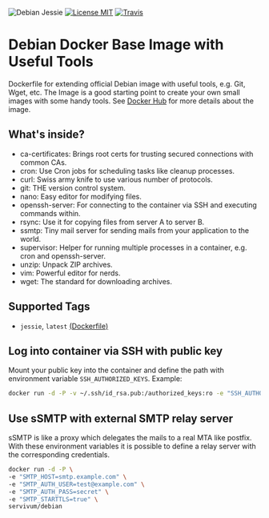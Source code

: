 ![Debian Jessie](https://img.shields.io/badge/Debian-Jessie-brightgreen.svg?style=flat-square) [![License MIT](https://img.shields.io/badge/license-MIT-blue.svg?style=flat-square)](https://opensource.org/licenses/MIT) [![Travis](https://img.shields.io/travis/servivum/docker-debian.svg?style=flat-square)](https://travis-ci.org/servivum/docker-debian)

# Debian Docker Base Image with Useful Tools

Dockerfile for extending official Debian image with useful tools, e.g. Git, Wget, etc. The Image is a good starting 
point to create your own small images with some handy tools. See [Docker Hub](https://hub.docker.com/r/servivum/debian) 
for more details about the image.

## What's inside?

- ca-certificates: Brings root certs for trusting secured connections with common CAs. 
- cron: Use Cron jobs for scheduling tasks like cleanup processes.
- curl: Swiss army knife to use various number of protocols.
- git: THE version control system.
- nano: Easy editor for modifying files.
- openssh-server: For connecting to the container via SSH and executing commands within.
- rsync: Use it for copying files from server A to server B.
- ssmtp: Tiny mail server for sending mails from your application to the world. 
- supervisor: Helper for running multiple processes in a container, e.g. cron and openssh-server.
- unzip: Unpack ZIP archives.
- vim: Powerful editor for nerds.
- wget: The standard for downloading archives.

## Supported Tags

- `jessie`, `latest` [(Dockerfile)](https://github.com/servivum/docker-debian)

## Log into container via SSH with public key

Mount your public key into the container and define the path with 
environment variable `SSH_AUTHORIZED_KEYS`. Example:

```bash
docker run -d -P -v ~/.ssh/id_rsa.pub:/authorized_keys:ro -e "SSH_AUTHORIZED_KEYS=/authorized_keys" servivum/debian
```

## Use sSMTP with external SMTP relay server

sSMTP is like a proxy which delegates the mails to a real MTA like 
postfix. With these environment variables it is possible to define a 
relay server with the corresponding credentials.

```bash
docker run -d -P \
-e "SMTP_HOST=smtp.example.com" \
-e "SMTP_AUTH_USER=test@example.com" \
-e "SMTP_AUTH_PASS=secret" \
-e "SMTP_STARTTLS=true" \
servivum/debian
```
